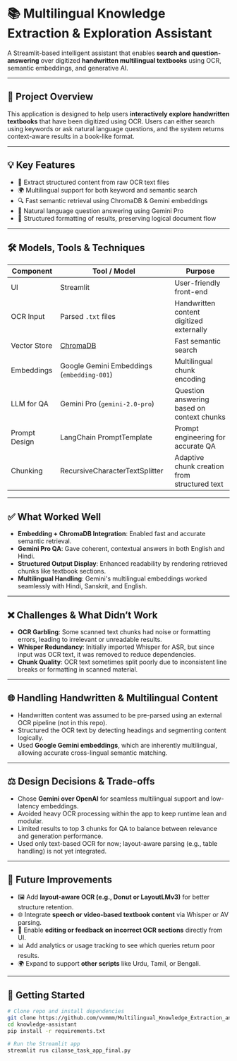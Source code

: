# 📚 Multilingual Knowledge Extraction & Exploration Assistant

A Streamlit-based intelligent assistant that enables **search and question-answering** over digitized **handwritten multilingual textbooks** using OCR, semantic embeddings, and generative AI.

---

## 🔧 Project Overview

This application is designed to help users **interactively explore handwritten textbooks** that have been digitized using OCR. Users can either search using keywords or ask natural language questions, and the system returns context-aware results in a book-like format.

---

## 💡 Key Features

- 📖 Extract structured content from raw OCR text files
- 🌍 Multilingual support for both keyword and semantic search
- 🔍 Fast semantic retrieval using ChromaDB & Gemini embeddings
- 🤖 Natural language question answering using Gemini Pro
- 📐 Structured formatting of results, preserving logical document flow

---

## 🛠️ Models, Tools & Techniques

| Component              | Tool / Model                          | Purpose                                       |
|------------------------|----------------------------------------|-----------------------------------------------|
| UI                     | Streamlit                              | User-friendly front-end                       |
| OCR Input              | Parsed `.txt` files                    | Handwritten content digitized externally      |
| Vector Store           | [ChromaDB](https://www.trychroma.com/) | Fast semantic search                          |
| Embeddings             | Google Gemini Embeddings (`embedding-001`) | Multilingual chunk encoding              |
| LLM for QA             | Gemini Pro (`gemini-2.0-pro`)         | Question answering based on context chunks    |
| Prompt Design          | LangChain PromptTemplate               | Prompt engineering for accurate QA            |
| Chunking               | RecursiveCharacterTextSplitter         | Adaptive chunk creation from structured text  |

---

## ✅ What Worked Well

- **Embedding + ChromaDB Integration**: Enabled fast and accurate semantic retrieval.
- **Gemini Pro QA**: Gave coherent, contextual answers in both English and Hindi.
- **Structured Output Display**: Enhanced readability by rendering retrieved chunks like textbook sections.
- **Multilingual Handling**: Gemini's multilingual embeddings worked seamlessly with Hindi, Sanskrit, and English.

---

## ❌ Challenges & What Didn’t Work

- **OCR Garbling**: Some scanned text chunks had noise or formatting errors, leading to irrelevant or unreadable results.
- **Whisper Redundancy**: Initially imported Whisper for ASR, but since input was OCR text, it was removed to reduce dependencies.
- **Chunk Quality**: OCR text sometimes split poorly due to inconsistent line breaks or formatting in scanned material.

---

## 🌐 Handling Handwritten & Multilingual Content

- Handwritten content was assumed to be pre-parsed using an external OCR pipeline (not in this repo).
- Structured the OCR text by detecting headings and segmenting content logically.
- Used **Google Gemini embeddings**, which are inherently multilingual, allowing accurate cross-lingual semantic matching.

---

## ⚖️ Design Decisions & Trade-offs

- Chose **Gemini over OpenAI** for seamless multilingual support and low-latency embeddings.
- Avoided heavy OCR processing within the app to keep runtime lean and modular.
- Limited results to top 3 chunks for QA to balance between relevance and generation performance.
- Used only text-based OCR for now; layout-aware parsing (e.g., table handling) is not yet integrated.

---

## 🔮 Future Improvements

- 🖼️ Add **layout-aware OCR (e.g., Donut or LayoutLMv3)** for better structure retention.
- 🌐 Integrate **speech or video-based textbook content** via Whisper or AV parsing.
- 📝 Enable **editing or feedback on incorrect OCR sections** directly from UI.
- 📊 Add analytics or usage tracking to see which queries return poor results.
- 🌍 Expand to support **other scripts** like Urdu, Tamil, or Bengali.

---

## 🚀 Getting Started

```bash
# Clone repo and install dependencies
git clone https://github.com/vvmmm/Multilingual_Knowledge_Extraction_and_Exploration_assistant_cilanse_task
cd knowledge-assistant
pip install -r requirements.txt

# Run the Streamlit app
streamlit run cilanse_task_app_final.py

